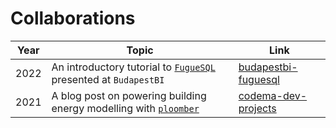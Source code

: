 # Collaborations

| Year | Topic | Link |
| ---- | ----- | ---- |
| 2022 | An introductory tutorial to [`FugueSQL`](https://github.com/fugue-project/fugue) presented at `BudapestBI` | [budapestbi-fuguesql](./content/2021-10-17-budapestbi-fuguesql) |
| 2021 | A blog post on powering building energy modelling with [`ploomber`](https://github.com/ploomber/ploomber) | [codema-dev-projects](./content/2022-01-13-codema-dev-projects) |
